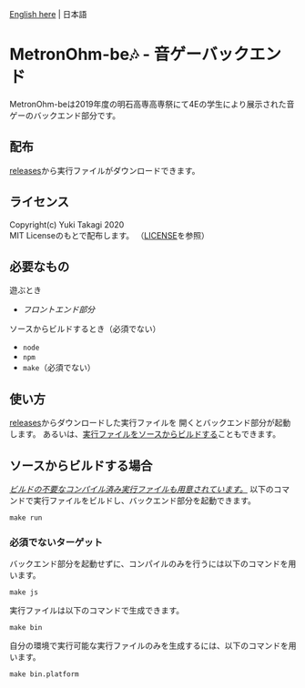 [English here](README.md) | 日本語

# MetronOhm-be🎶 - 音ゲーバックエンド
MetronOhm-beは2019年度の明石高専高専祭にて4Eの学生により展示された音ゲーのバックエンド部分です。

## 配布
[releases](https://github.com/takagiy/MetronOhm-be/releases)から実行ファイルがダウンロードできます。

## ライセンス
Copyright(c) Yuki Takagi 2020   
MIT Licenseのもとで配布します。 （[LICENSE](./LICENSE)を参照）

## 必要なもの
遊ぶとき
* *フロントエンド部分*

ソースからビルドするとき（必須でない）
* `node`
* `npm`
* `make`（必須でない）

## 使い方
[releases](https://github.com/takagiy/MetronOhm-be/releases)からダウンロードした実行ファイルを
開くとバックエンド部分が起動します。
あるいは、[実行ファイルをソースからビルドする](#%E3%82%BD%E3%83%BC%E3%82%B9%E3%81%8B%E3%82%89%E3%83%93%E3%83%AB%E3%83%89%E3%81%99%E3%82%8B%E5%A0%B4%E5%90%88)こともできます。

## ソースからビルドする場合
*[ビルドの不要なコンパイル済み実行ファイルも用意されています。](https://github.com/takagiy/MetronOhm-be/releases)*
以下のコマンドで実行ファイルをビルドし、バックエンド部分を起動できます。

```console
make run
```

### 必須でないターゲット
バックエンド部分を起動せずに、コンパイルのみを行うには以下のコマンドを用います。

```console
make js
```

実行ファイルは以下のコマンドで生成できます。

```console
make bin
```

自分の環境で実行可能な実行ファイルのみを生成するには、以下のコマンドを用います。

```console
make bin.platform
```
